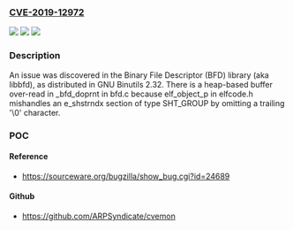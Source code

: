 ### [CVE-2019-12972](https://cve.mitre.org/cgi-bin/cvename.cgi?name=CVE-2019-12972)
![](https://img.shields.io/static/v1?label=Product&message=n%2Fa&color=blue)
![](https://img.shields.io/static/v1?label=Version&message=n%2Fa&color=blue)
![](https://img.shields.io/static/v1?label=Vulnerability&message=n%2Fa&color=brighgreen)

### Description

An issue was discovered in the Binary File Descriptor (BFD) library (aka libbfd), as distributed in GNU Binutils 2.32. There is a heap-based buffer over-read in _bfd_doprnt in bfd.c because elf_object_p in elfcode.h mishandles an e_shstrndx section of type SHT_GROUP by omitting a trailing '\0' character.

### POC

#### Reference
- https://sourceware.org/bugzilla/show_bug.cgi?id=24689

#### Github
- https://github.com/ARPSyndicate/cvemon

